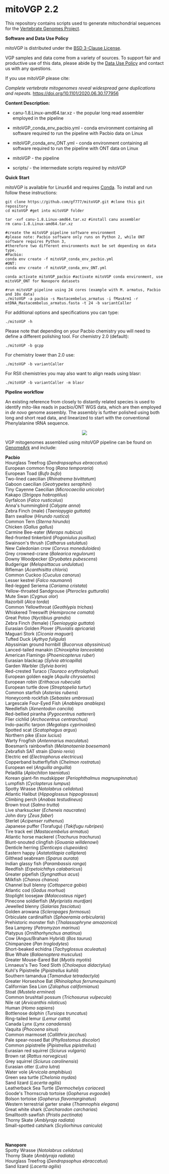 # mitoVGP 2.2
This repository contains scripts used to generate mitochondrial sequences for the <a href="http://www.vertebrategenomesproject.org">Vertebrate Genomes Project</a>.

<b>Software and Data Use Policy</b>

mitoVGP is distributed under the <a href="LICENSE.txt">BSD 3-Clause License</a>.

VGP samples and data come from a variety of sources. To support fair and productive use of this data, please abide by the <a href="https://genome10k.soe.ucsc.edu/data-use-policies/">Data Use Policy</a> and contact us with any questions.

If you use mitoVGP please cite:

<i>Complete vertebrate mitogenomes reveal widespread gene duplications and repeats. </i><a href="https://doi.org/10.1101/2020.06.30.177956">https://doi.org/10.1101/2020.06.30.177956</a>

<b>Content Description:</b>

- canu-1.8.Linux-amd64.tar.xz - the popular long read assembler employed in the pipeline

- mitoVGP_conda_env_pacbio.yml - conda environment containing all software required to run the pipeline with Pacbio data on Linux

- mitoVGP_conda_env_ONT.yml - conda environment containing all software required to run the pipeline with ONT data on Linux

- mitoVGP - the pipeline

- scripts/ - the intermediate scripts required by mitoVGP

<b>Quick Start</b>

mitoVGP is available for Linux64 and requires <a href="https://docs.conda.io/projects/conda/en/latest/user-guide/install/#regular-installation">Conda</a>. To install and run follow these instructions:

```
git clone https://github.com/gf777/mitoVGP.git #clone this git repository
cd mitoVGP #get into mitoVGP folder

tar -xvf canu-1.8.Linux-amd64.tar.xz #install canu assembler
rm canu-1.8.Linux-amd64.tar.xz

#create the mitoVGP pipeline software environment
#please note: Pacbio software only runs on Python 2, while ONT software requires Python 3,
#therefore two different environments must be set depending on data type.
#Pacbio:
conda env create -f mitoVGP_conda_env_pacbio.yml
#ONT:
conda env create -f mitoVGP_conda_env_ONT.yml

conda activate mitoVGP_pacbio #activate mitoVGP conda environment, use mitoVGP_ONT for Nanopore datasets

#run mitoVGP pipeline using 24 cores (example with M. armatus, Pacbio and 10x data)
./mitoVGP -a pacbio -s Mastacembelus_armatus -i fMasArm1 -r mtDNA_Mastacembelus_armatus.fasta -t 24 -b variantCaller
```

For additional options and specifications you can type:
```
./mitoVGP -h
```

Please note that depending on your Pacbio chemistry you will need to define a different polishing tool.
For chemistry 2.0 (default):
```
./mitoVGP -b gcpp
```
For chemistry lower than 2.0 use:
```
./mitoVGP -b variantCaller
```
For RSII chemistries you may also want to align reads using blasr:
```
./mitoVGP -b variantCaller -m blasr
```


<b> Pipeline workflow </b>

An existing reference from closely to distantly related species is used to identify mito-like reads in pacbio/ONT WGS data, which are then employed in <i>de novo</i> genome assembly. The assembly is further polished using both long and short read data, and linearized to start with the conventional Phenylalanine tRNA sequence.

<p align="center">
	<img src="mitoVGP_pipeline_Rockefeller_v.2.2.png" />
</p>

VGP mitogenomes assembled using mitoVGP pipeline can be found on <a href="https://vgp.github.io/genomeark/">GenomeArk</a> and include:

<b>Pacbio</b><br/>
Hourglass Treefrog	(<i>Dendropsophus ebraccatus</i>)<br/>
European common frog	(<i>Rana temporaria</i>)<br/>
European Toad	(<i>Bufo bufo</i>)<br/>
Two-lined caecilian	(<i>Rhinatrema bivittatum</i>)<br/>
Gaboon caecilian	(<i>Geotrypetes seraphini</i>)<br/>
Tiny Cayenne Caecilian	(<i>Microcaecilia unicolor</i>)<br/>
Kakapo	(<i>Strigops habroptilus</i>)<br/>
Gyrfalcon	(<i>Falco rusticolus</i>)<br/>
Anna's hummingbird	(<i>Calypte anna</i>)<br/>
Zebra Finch (male)	(<i>Taeniopygia guttata</i>)<br/>
Barn swallow	(<i>Hirundo rustica</i>)<br/>
Common Tern	(<i>Sterna hirundo</i>)<br/>
Chicken	(<i>Gallus gallus</i>)<br/>
Carmine Bee-eater	(<i>Merops nubicus</i>)<br/>
Red-fronted tinkerbird	(<i>Pogoniulus pusillus</i>)<br/>
Swainson's thrush	(<i>Catharus ustulatus</i>)<br/>
New Caledonian crow	(<i>Corvus moneduloides</i>)<br/>
Grey crowned-crane	(<i>Balearica regulorum</i>)<br/>
Downy Woodpecker	(<i>Dryobates pubescens</i>)<br/>
Budgerigar	(<i>Melopsittacus undulatus</i>)<br/>
Rifleman	(<i>Acanthisitta chloris</i>)<br/>
Common Cuckoo	(<i>Cuculus canorus</i>)<br/>
Lesser kestrel	(<i>Falco naumanni</i>)<br/>
Red-legged Seriema	(<i>Cariama cristata</i>)<br/>
Yellow-throated Sandgrouse	(<i>Pterocles gutturalis</i>)<br/>
Mute Swan	(<i>Cygnus olor</i>)<br/>
Razorbill	(<i>Alca torda</i>)<br/>
Common Yellowthroat	(<i>Geothlypis trichas</i>)<br/>
Whiskered Treeswift	(<i>Hemiprocne comata</i>)<br/>
Great Potoo	(<i>Nyctibius grandis</i>)<br/>
Zebra Finch (female)	(<i>Taeniopygia guttata</i>)<br/>
Eurasian Golden Plover	(<i>Pluvialis apricaria</i>)<br/>
Maguari Stork	(<i>Ciconia maguari</i>)<br/>
Tufted Duck	(<i>Aythya fuligula</i>)<br/>
Abyssinian ground hornbill	(<i>Bucorvus abyssinicus</i>)<br/>
Lanced-tailed manakin	(<i>Chiroxiphia lanceolata</i>)<br/>
American Flamingo	(<i>Phoenicopterus ruber</i>)<br/>
Eurasian blackcap	(<i>Sylvia atricapilla</i>)<br/>
Garden Warbler	(<i>Sylvia borin</i>)<br/>
Red-crested Turaco	(<i>Tauraco erythrolophus</i>)<br/>
European golden eagle	(<i>Aquila chrysaetos</i>)<br/>
European robin	(<i>Erithacus rubecula</i>)<br/>
European turtle dove	(<i>Streptopelia turtur</i>)<br/>
Common starfish	(<i>Asterias rubens</i>)<br/>
Honeycomb rockfish	(<i>Sebastes umbrosus</i>)<br/>
Largescale Four-Eyed Fish	(<i>Anableps anableps</i>)<br/>
Needlefish	(<i>Xenentodon cancila</i>)<br/>
Red-bellied piranha	(<i>Pygocentrus nattereri</i>)<br/>
Flier cichlid	(<i>Archocentrus centrarchus</i>)<br/>
Indo-pacific tarpon	(<i>Megalops cyprinoides</i>)<br/>
Spotted scat	(<i>Scatophagus argus</i>)<br/>
Northern pike	(<i>Esox lucius</i>)<br/>
Warty Frogfish	(<i>Antennarius maculatus</i>)<br/>
Boesman’s rainbowfish	(<i>Melanotaenia boesemani</i>)<br/>
Zebrafish SAT strain	(<i>Danio rerio</i>)<br/>
Electric eel	(<i>Electrophorus electricus</i>)<br/>
Copperband butterflyfish	(<i>Chelmon rostratus</i>)<br/>
European eel	(<i>Anguilla anguilla</i>)<br/>
Peladilla	(<i>Aplochiton taeniatus</i>)<br/>
Korean giant-fin mudskipper	(<i>Periophthalmus magnuspinnatus</i>)<br/>
Lumpfish	(<i>Cyclopterus lumpus</i>)<br/>
Spotty Wrasse	(<i>Notolabrus celidotus</i>)<br/>
Atlantic Halibut	(<i>Hippoglossus hippoglossus</i>)<br/>
Climbing perch	(<i>Anabas testudineus</i>)<br/>
Brown trout	(<i>Salmo trutta</i>)<br/>
Live sharksucker	(<i>Echeneis naucrates</i>)<br/>
John dory	(<i>Zeus faber</i>)<br/>
Sterlet	(<i>Acipenser ruthenus</i>)<br/>
Japanese puffer (Torafugu)	(<i>Takifugu rubripes</i>)<br/>
Tire track eel	(<i>Mastacembelus armatus</i>)<br/>
Atlantic horse mackerel	(<i>Trachurus trachurus</i>)<br/>
Blunt-snouted clingfish	(<i>Gouania willdenowi</i>)<br/>
Denticle herring	(<i>Denticeps clupeoides</i>)<br/>
Eastern happy	(<i>Astatotilapia calliptera</i>)<br/>
Gilthead seabream	(<i>Sparus aurata</i>)<br/>
Indian glassy fish	(<i>Parambassis ranga</i>)<br/>
Reedfish	(<i>Erpetoichthys calabaricus</i>)<br/>
Greater pipefish	(<i>Syngnathus acus</i>)<br/>
Milkfish	(<i>Chanos chanos</i>)<br/>
Channel bull blenny	(<i>Cottoperca gobio</i>)<br/>
Atlantic cod	(<i>Gadus morhua</i>)<br/>
Stoplight loosejaw	(<i>Malacosteus niger</i>)<br/>
Pinecone soldierfish	(<i>Myripristis murdjan</i>)<br/>
Jewelled blenny	(<i>Salarias fasciatus</i>)<br/>
Golden arowana	(<i>Scleropages formosus</i>)<br/>
Orbiculate cardinalfish	(<i>Sphaeramia orbicularis</i>)<br/>
Prehistoric monster fish	(<i>Thalassophryne amazonica</i>)<br/>
Sea Lamprey	(<i>Petromyzon marinus</i>)<br/>
Platypus	(<i>Ornithorhynchus anatinus</i>)<br/>
Cow (Angus/Braham Hybrid)	(<i>Bos taurus</i>)<br/>
Chimpanzee	(<i>Pan troglodytes</i>)<br/>
Short-beaked echidna	(<i>Tachyglossus aculeatus</i>)<br/>
Blue Whale	(<i>Balaenoptera musculus</i>)<br/>
Greater Mouse-Eared Bat	(<i>Myotis myotis</i>)<br/>
Linnaeus's Two Toed Sloth	(<i>Choloepus didactylus</i>)<br/>
Kuhl's Pipistrelle	(<i>Pipistrellus kuhlii</i>)<br/>
Southern tamandua	(<i>Tamandua tetradactyla</i>)<br/>
Greater Horseshoe Bat	(<i>Rhinolophus ferrumequinum</i>)<br/>
Californian Sea Lion	(<i>Zalophus californianus</i>)<br/>
Stoat	(<i>Mustela erminea</i>)<br/>
Common brushtail possum	(<i>Trichosurus vulpecula</i>)<br/>
Nile rat	(<i>Arvicanthis niloticus</i>)<br/>
Human	(<i>Homo sapiens</i>)<br/>
Bottlenose dolphin	(<i>Tursiops truncatus</i>)<br/>
Ring-tailed lemur	(<i>Lemur catta</i>)<br/>
Canada Lynx	(<i>Lynx canadensis</i>)<br/>
Vaquita	(<i>Phocoena sinus</i>)<br/>
Common marmoset	(<i>Callithrix jacchus</i>)<br/>
Pale spear-nosed Bat	(<i>Phyllostomus discolor</i>)<br/>
Common pipistrelle	(<i>Pipistrellus pipistrellus</i>)<br/>
Eurasian red squirrel	(<i>Sciurus vulgaris</i>)<br/>
Brown rat	(<i>Rattus norvegicus</i>)<br/>
Grey squirrel	(<i>Sciurus carolinensis</i>)<br/>
Eurasian otter	(<i>Lutra lutra</i>)<br/>
Water vole	(<i>Arvicola amphibius</i>)<br/>
Green sea turtle	(<i>Chelonia mydas</i>)<br/>
Sand lizard	(<i>Lacerta agilis</i>)<br/>
Leatherback Sea Turtle	(<i>Dermochelys coriacea</i>)<br/>
Goode's Thornscrub tortoise	(<i>Gopherus evgoodei</i>)<br/>
Bolson tortoise	(<i>Gopherus flavomarginatus</i>)<br/>
Western terrestrial garter snake	(<i>Thamnophis elegans</i>)<br/>
Great white shark	(<i>Carcharodon carcharias</i>)<br/>
Smalltooth sawfish	(<i>Pristis pectinata</i>)<br/>
Thorny Skate	(<i>Amblyraja radiata</i>)<br/>
Small-spotted catshark	(<i>Scyliorhinus canicula</i>)<br/>

<br/>

<b>Nanopore</b><br/>
Spotty Wrasse	(<i>Notolabrus celidotus</i>)<br/>
Thorny Skate	(<i>Amblyraja radiata</i>)<br/>
Hourglass Treefrog	(<i>Dendropsophus ebraccatus</i>)<br/>
Sand lizard	(<i>Lacerta agilis</i>)<br/>